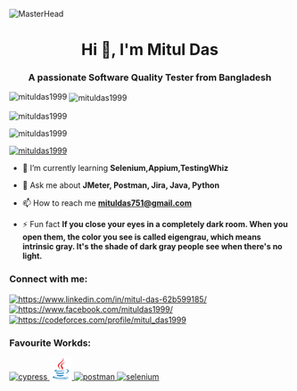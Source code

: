 ![MasterHead](https://engineering.coviam.com/wp-content/uploads/2017/10/gif-banner-messaging-strat.gif)
<h1 align="center">Hi 👋, I'm Mitul Das</h1>
<h3 align="center">A passionate Software Quality Tester from Bangladesh</h3>
<p><img align="left" src="https://github-readme-stats.vercel.app/api/top-langs?username=mituldas1999&show_icons=true&locale=en&layout=compact" alt="mituldas1999" /></p>

<p>&nbsp;<img align="center" src="https://github-readme-stats.vercel.app/api?username=mituldas1999&show_icons=true&locale=en" alt="mituldas1999" /></p>

<p><img align="center" src="https://github-readme-streak-stats.herokuapp.com/?user=mituldas1999&" alt="mituldas1999" /></p>

<p align="left"> <img src="https://komarev.com/ghpvc/?username=mituldas1999&label=Profile%20views&color=0e75b6&style=flat" alt="mituldas1999" /> </p>

<p align="left"> <a href="https://github.com/ryo-ma/github-profile-trophy"><img src="https://github-profile-trophy.vercel.app/?username=mituldas1999" alt="mituldas1999" /></a> </p>

- 🌱 I’m currently learning **Selenium,Appium,TestingWhiz**

- 💬 Ask me about **JMeter, Postman, Jira, Java, Python**

- 📫 How to reach me **mituldas751@gmail.com**

- ⚡ Fun fact **If you close your eyes in a completely dark room. When you open them, the color you see is called eigengrau, which means intrinsic gray. It's the shade of dark gray people see when there's no light.**

<h3 align="left">Connect with me:</h3>
<p align="left">
<a href="https://linkedin.com/in/https://www.linkedin.com/in/mitul-das-62b599185/" target="blank"><img align="center" src="https://raw.githubusercontent.com/rahuldkjain/github-profile-readme-generator/master/src/images/icons/Social/linked-in-alt.svg" alt="https://www.linkedin.com/in/mitul-das-62b599185/" height="30" width="40" /></a>
<a href="https://www.facebook.com/mituldas1999" target="blank"><img align="center" src="https://raw.githubusercontent.com/rahuldkjain/github-profile-readme-generator/master/src/images/icons/Social/facebook.svg" alt="https://www.facebook.com/mituldas1999/" height="30" width="40" /></a>
<a href="https://codeforces.com/profile/https://codeforces.com/profile/mitul_das1999" target="blank"><img align="center" src="https://raw.githubusercontent.com/rahuldkjain/github-profile-readme-generator/master/src/images/icons/Social/codeforces.svg" alt="https://codeforces.com/profile/mitul_das1999" height="30" width="40" /></a>
</p>

<h3 align="left"><b>Favourite Workds:</b></h3>
<a href="https://www.cypress.io" target="_blank" rel="noreferrer"> <img src="https://raw.githubusercontent.com/simple-icons/simple-icons/6e46ec1fc23b60c8fd0d2f2ff46db82e16dbd75f/icons/cypress.svg" alt="cypress" width="40" height="40" color="white"/> </a>
<a href="https://www.java.com" target="_blank" rel="noreferrer"> <img src="https://raw.githubusercontent.com/devicons/devicon/master/icons/java/java-original.svg" alt="java" width="40" height="40"/> </a>  
<a href="https://postman.com" target="_blank" rel="noreferrer"> <img src="https://www.vectorlogo.zone/logos/getpostman/getpostman-icon.svg" alt="postman" width="40" height="40"/> </a> 
<a href="https://www.selenium.dev" target="_blank" rel="noreferrer"> <img src="https://raw.githubusercontent.com/detain/svg-logos/780f25886640cef088af994181646db2f6b1a3f8/svg/selenium-logo.svg" alt="selenium" width="40" height="40"/> </a> </p>


